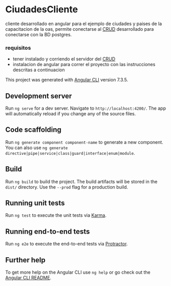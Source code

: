 # CiudadesCliente

cliente desarrollado en angular para el ejemplo de ciudades y paises de la capacitacion de la oas, permite conectarse al [CRUD](https://github.com/CarlosGutierrezArdila/ciudades_oas_crud/tree/dev) desarrollado para conectarse con la BD postgres.

### requisitos
- tener instalado y corriendo el servidor del [CRUD](https://github.com/CarlosGutierrezArdila/ciudades_oas_crud/tree/dev)
- instalacion de angular para correr el proyecto con las instrucciones descritas a continuacion

This project was generated with [Angular CLI](https://github.com/angular/angular-cli) version 7.3.5.

## Development server

Run `ng serve` for a dev server. Navigate to `http://localhost:4200/`. The app will automatically reload if you change any of the source files.

## Code scaffolding

Run `ng generate component component-name` to generate a new component. You can also use `ng generate directive|pipe|service|class|guard|interface|enum|module`.

## Build

Run `ng build` to build the project. The build artifacts will be stored in the `dist/` directory. Use the `--prod` flag for a production build.

## Running unit tests

Run `ng test` to execute the unit tests via [Karma](https://karma-runner.github.io).

## Running end-to-end tests

Run `ng e2e` to execute the end-to-end tests via [Protractor](http://www.protractortest.org/).

## Further help

To get more help on the Angular CLI use `ng help` or go check out the [Angular CLI README](https://github.com/angular/angular-cli/blob/master/README.md).
